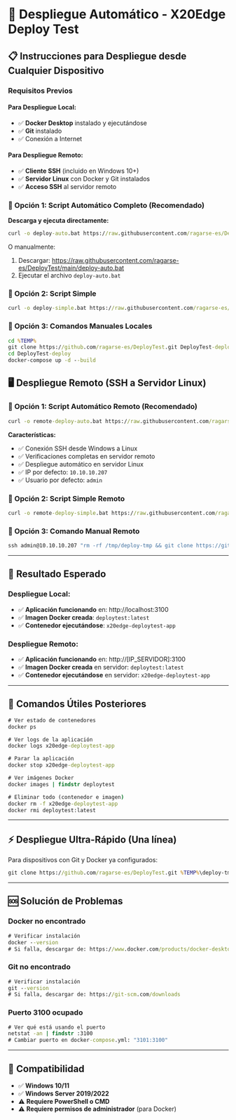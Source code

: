 # 🚀 Despliegue Automático - X20Edge Deploy Test

## 📋 Instrucciones para Despliegue desde Cualquier Dispositivo

### Requisitos Previos

#### Para Despliegue Local:
- ✅ **Docker Desktop** instalado y ejecutándose
- ✅ **Git** instalado
- ✅ Conexión a Internet

#### Para Despliegue Remoto:
- ✅ **Cliente SSH** (incluido en Windows 10+)
- ✅ **Servidor Linux** con Docker y Git instalados
- ✅ **Acceso SSH** al servidor remoto

### 🎯 Opción 1: Script Automático Completo (Recomendado)

**Descarga y ejecuta directamente:**
```cmd
curl -o deploy-auto.bat https://raw.githubusercontent.com/ragarse-es/DeployTest/main/deploy-auto.bat && deploy-auto.bat
```

O manualmente:
1. Descargar: https://raw.githubusercontent.com/ragarse-es/DeployTest/main/deploy-auto.bat
2. Ejecutar el archivo `deploy-auto.bat`

### 🎯 Opción 2: Script Simple
```cmd
curl -o deploy-simple.bat https://raw.githubusercontent.com/ragarse-es/DeployTest/main/deploy-simple.bat && deploy-simple.bat
```

### 🎯 Opción 3: Comandos Manuales Locales
```cmd
cd %TEMP%
git clone https://github.com/ragarse-es/DeployTest.git DeployTest-deploy
cd DeployTest-deploy
docker-compose up -d --build
```

## 🖥️ Despliegue Remoto (SSH a Servidor Linux)

### 🎯 Opción 1: Script Automático Remoto (Recomendado)
```cmd
curl -o remote-deploy-auto.bat https://raw.githubusercontent.com/ragarse-es/DeployTest/main/remote-deploy-auto.bat && remote-deploy-auto.bat
```

**Características:**
- ✅ Conexión SSH desde Windows a Linux
- ✅ Verificaciones completas en servidor remoto
- ✅ Despliegue automático en servidor Linux
- ✅ IP por defecto: `10.10.10.207`
- ✅ Usuario por defecto: `admin`

### 🎯 Opción 2: Script Simple Remoto
```cmd
curl -o remote-deploy-simple.bat https://raw.githubusercontent.com/ragarse-es/DeployTest/main/remote-deploy-simple.bat && remote-deploy-simple.bat
```

### 🎯 Opción 3: Comando Manual Remoto
```cmd
ssh admin@10.10.10.207 "rm -rf /tmp/deploy-tmp && git clone https://github.com/ragarse-es/DeployTest.git /tmp/deploy-tmp && cd /tmp/deploy-tmp && docker-compose up -d --build"
```

---

## 🎉 Resultado Esperado

### Despliegue Local:
- ✅ **Aplicación funcionando** en: http://localhost:3100
- ✅ **Imagen Docker creada**: `deploytest:latest`
- ✅ **Contenedor ejecutándose**: `x20edge-deploytest-app`

### Despliegue Remoto:
- ✅ **Aplicación funcionando** en: http://[IP_SERVIDOR]:3100
- ✅ **Imagen Docker creada** en servidor: `deploytest:latest`
- ✅ **Contenedor ejecutándose** en servidor: `x20edge-deploytest-app`

---

## 🔧 Comandos Útiles Posteriores

```cmd
# Ver estado de contenedores
docker ps

# Ver logs de la aplicación
docker logs x20edge-deploytest-app

# Parar la aplicación
docker stop x20edge-deploytest-app

# Ver imágenes Docker
docker images | findstr deploytest

# Eliminar todo (contenedor e imagen)
docker rm -f x20edge-deploytest-app
docker rmi deploytest:latest
```

---

## ⚡ Despliegue Ultra-Rápido (Una línea)

Para dispositivos con Git y Docker ya configurados:

```cmd
git clone https://github.com/ragarse-es/DeployTest.git %TEMP%\deploy-tmp && cd %TEMP%\deploy-tmp && docker-compose up -d --build && echo Aplicación disponible en: http://localhost:3100 && start http://localhost:3100
```

---

## 🆘 Solución de Problemas

### Docker no encontrado
```cmd
# Verificar instalación
docker --version
# Si falla, descargar de: https://www.docker.com/products/docker-desktop
```

### Git no encontrado
```cmd
# Verificar instalación
git --version
# Si falla, descargar de: https://git-scm.com/downloads
```

### Puerto 3100 ocupado
```cmd
# Ver qué está usando el puerto
netstat -an | findstr :3100
# Cambiar puerto en docker-compose.yml: "3101:3100"
```

---

## 📱 Compatibilidad

- ✅ **Windows 10/11**
- ✅ **Windows Server 2019/2022**
- ⚠️ **Requiere PowerShell o CMD**
- ⚠️ **Requiere permisos de administrador** (para Docker)